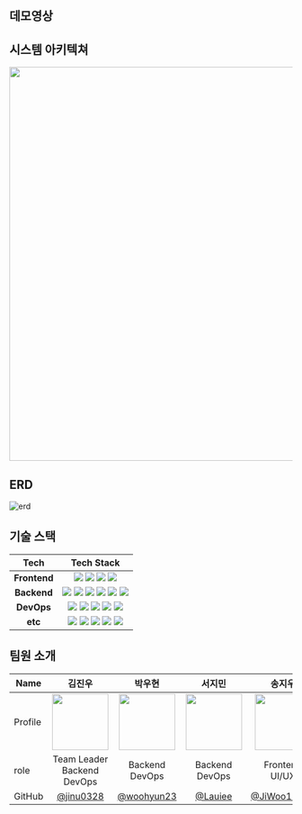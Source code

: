 ## 데모영상

## 시스템 아키텍쳐
<img src="https://github.com/user-attachments/assets/ce522d34-5bc7-404e-90a1-7c86519606d7" width="1000" height="700"/>



## ERD
 ![erd](https://github.com/user-attachments/assets/c17336a9-e383-4bad-81ff-6b9c870f4ebc)

## 기술 스택 
|**Tech**|**Tech Stack**|
|:-------------------:|:---------:|
|<b>Frontend</b>|<img src="https://img.shields.io/badge/react-61DAFB?style=for-the-badge&logo=react&logoColor=black"> <img src="https://img.shields.io/badge/typescript-%23007ACC.svg?style=for-the-badge&logo=typescript&logoColor=white"> <img src="https://img.shields.io/badge/vite-%23646CFF.svg?style=for-the-badge&logo=vite&logoColor=white"> <img src="https://img.shields.io/badge/styled components-DB7093?style=for-the-badge&logo=styledcomponents&logoColor=black"> |
|<b>Backend</b>|<img src="https://img.shields.io/badge/django-%23092E20.svg?style=for-the-badge&logo=django&logoColor=white"> <img src="https://img.shields.io/badge/Amazon%20S3-569A31?style=for-the-badge&logo=Amazon%20S3&logoColor=white"> <img src="https://img.shields.io/badge/MySql-4479A1?style=for-the-badge&logo=MySql&logoColor=white"/> <img src="https://img.shields.io/badge/Rabbitmq-FF6600?style=for-the-badge&logo=rabbitmq&logoColor=white"> <img src="https://img.shields.io/badge/celery-%23a9cc54.svg?style=for-the-badge&logo=celery&logoColor=ddf4a4"> <img src="https://img.shields.io/badge/channels-007F23?style=for-the-badge&logo=djangochannels&logoColor=white">|
|<b>DevOps</b>| <img src="https://img.shields.io/badge/docker-2496ED?style=for-the-badge&logo=docker&logoColor=white"> <img src="https://img.shields.io/badge/nginx-%23009639.svg?style=for-the-badge&logo=nginx&logoColor=white"> <img src="https://img.shields.io/badge/Amazon_AWS-FF9900?style=for-the-badge&logo=amazonaws&logoColor=white"> <img src="https://img.shields.io/badge/Github Actions-2088FF?style=for-the-badge&logo=Github Actions&logoColor=white"> <img src="https://img.shields.io/badge/chatGPT-74aa9c?style=for-the-badge&logo=openai&logoColor=white">|
|<b>etc</b>|<img src="https://img.shields.io/badge/github-181717?style=for-the-badge&logo=github&logoColor=white"> <img src="https://img.shields.io/badge/Slack-4A154B?style=for-the-badge&logo=slack&logoColor=white"> <img src="https://img.shields.io/badge/Notion-000000?style=for-the-badge&logo=notion&logoColor=white"> <img src="https://img.shields.io/badge/-Swagger-%23Clojure?style=for-the-badge&logo=swagger&logoColor=white"> <img src="https://img.shields.io/badge/figma-%23F24E1E.svg?style=for-the-badge&logo=figma&logoColor=white"> |


## 팀원 소개

| Name    | <center>김진우</center>|<center>박우현</center> |<center>서지민</center> | <center>송지우</center> | <center>이창연</center> | <center>한현승</center>
| ------- | --------------------------------------------- | ------------------------------------ | --------------------------------------------- | --------------------------------------- | --------------------------------------- | ------------------------------------ |
| Profile | <center> <img width="100px" height="100px" src="https://github.com/user-attachments/assets/c4b2de27-7104-4f48-a74d-9f42d03d0ac7" /> </center>|<center><img width="100px" height="100px" src="https://github.com/user-attachments/assets/ce51a4bb-9b91-41c0-ad09-19815609f3ba" /></center>|<center><img width="100px" height="100px" src="https://github.com/user-attachments/assets/ad8bf83d-19b2-4209-8208-22c0ebec2665" /></center>|<center><img width="100px" height="100px" src="https://github.com/user-attachments/assets/50d5df7b-bbc5-4b53-b75f-71a7d786f1d5" /></center>|<center><img width="100px" height="100px" src="https://avatars.githubusercontent.com/u/107205708?v=4" /></center>| <center><img width="100px" height="100px" src="https://github.com/user-attachments/assets/4f42b601-7fdc-4cd0-9df5-358e4bfed163" /></center>
| role    | <center>Team Leader<br>Backend<br> DevOps</center>   | <center>Backend<br> DevOps</center>    | <center>Backend<br> DevOps</center>  | <center>Frontend<br> UI/UX</center> | <center>Frontend<br> UI/UX</center> | <center>Backend<br> DevOps</center> 
GitHub | <center>[@jinu0328](https://github.com/jinu0328)</center> | <center>[@woohyun23](https://github.com/woohyun23) </center>| <center>[@Lauiee](https://github.com/Lauiee) </center>| <center>[@JiWoo12161](https://github.com/JiWoo1261)</center> | <center>[@changyeonyes](https://github.com/changyeonyes)</center> | <center>[@82everywin](https://github.com/82everywin)</center>



